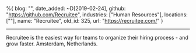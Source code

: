 %{
  blog: "",
  date_added: ~D[2019-02-24],
  github: "https://github.com/Recruitee",
  industries: ["Human Resources"],
  locations: [""],
  name: "Recruitee",
  old_id: 325,
  url: "https://recruitee.com/"
}

---

Recruitee is the easiest way for teams to organize their hiring process - and grow faster. Amsterdam, Netherlands.
